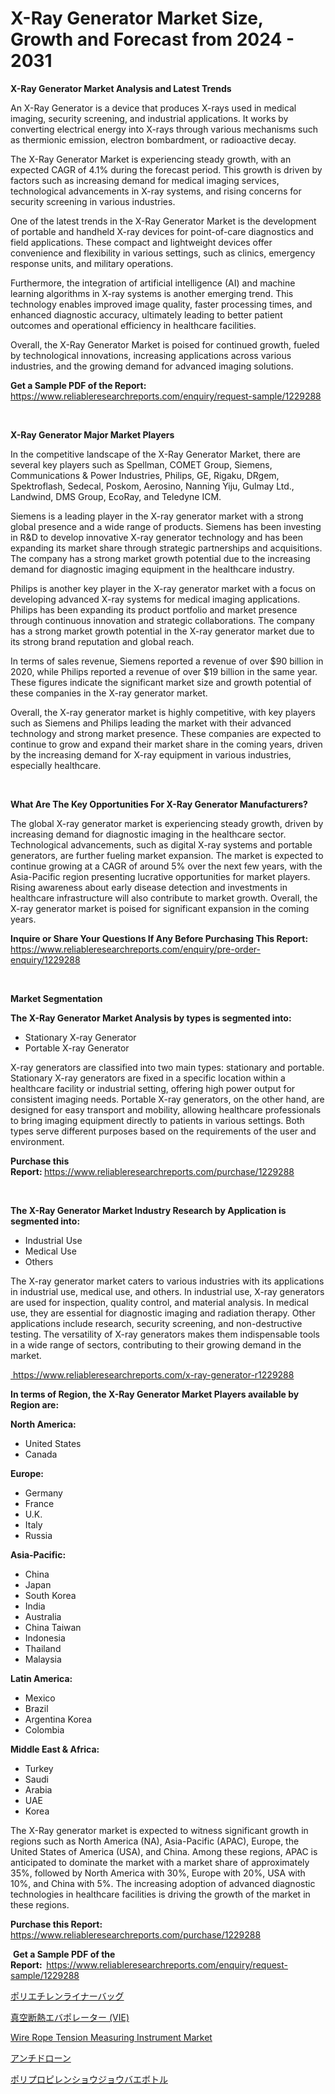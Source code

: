 <p><h1>X-Ray Generator Market Size, Growth and Forecast from 2024 - 2031</h1></p><p><strong>X-Ray Generator Market Analysis and Latest Trends</strong></p>
<p><p>An X-Ray Generator is a device that produces X-rays used in medical imaging, security screening, and industrial applications. It works by converting electrical energy into X-rays through various mechanisms such as thermionic emission, electron bombardment, or radioactive decay.</p><p>The X-Ray Generator Market is experiencing steady growth, with an expected CAGR of 4.1% during the forecast period. This growth is driven by factors such as increasing demand for medical imaging services, technological advancements in X-ray systems, and rising concerns for security screening in various industries.</p><p>One of the latest trends in the X-Ray Generator Market is the development of portable and handheld X-ray devices for point-of-care diagnostics and field applications. These compact and lightweight devices offer convenience and flexibility in various settings, such as clinics, emergency response units, and military operations.</p><p>Furthermore, the integration of artificial intelligence (AI) and machine learning algorithms in X-ray systems is another emerging trend. This technology enables improved image quality, faster processing times, and enhanced diagnostic accuracy, ultimately leading to better patient outcomes and operational efficiency in healthcare facilities.</p><p>Overall, the X-Ray Generator Market is poised for continued growth, fueled by technological innovations, increasing applications across various industries, and the growing demand for advanced imaging solutions.</p></p>
<p><strong>Get a Sample PDF of the Report:&nbsp;</strong> <a href="https://www.reliableresearchreports.com/enquiry/request-sample/1229288">https://www.reliableresearchreports.com/enquiry/request-sample/1229288</a></p>
<p>&nbsp;</p>
<p><strong>X-Ray Generator Major Market Players</strong></p>
<p><p>In the competitive landscape of the X-Ray Generator Market, there are several key players such as Spellman, COMET Group, Siemens, Communications & Power Industries, Philips, GE, Rigaku, DRgem, Spektroflash, Sedecal, Poskom, Aerosino, Nanning Yiju, Gulmay Ltd., Landwind, DMS Group, EcoRay, and Teledyne ICM.</p><p>Siemens is a leading player in the X-ray generator market with a strong global presence and a wide range of products. Siemens has been investing in R&D to develop innovative X-ray generator technology and has been expanding its market share through strategic partnerships and acquisitions. The company has a strong market growth potential due to the increasing demand for diagnostic imaging equipment in the healthcare industry.</p><p>Philips is another key player in the X-ray generator market with a focus on developing advanced X-ray systems for medical imaging applications. Philips has been expanding its product portfolio and market presence through continuous innovation and strategic collaborations. The company has a strong market growth potential in the X-ray generator market due to its strong brand reputation and global reach.</p><p>In terms of sales revenue, Siemens reported a revenue of over $90 billion in 2020, while Philips reported a revenue of over $19 billion in the same year. These figures indicate the significant market size and growth potential of these companies in the X-ray generator market.</p><p>Overall, the X-ray generator market is highly competitive, with key players such as Siemens and Philips leading the market with their advanced technology and strong market presence. These companies are expected to continue to grow and expand their market share in the coming years, driven by the increasing demand for X-ray equipment in various industries, especially healthcare.</p></p>
<p>&nbsp;</p>
<p><strong>What Are The Key Opportunities For X-Ray Generator Manufacturers?</strong></p>
<p><p>The global X-ray generator market is experiencing steady growth, driven by increasing demand for diagnostic imaging in the healthcare sector. Technological advancements, such as digital X-ray systems and portable generators, are further fueling market expansion. The market is expected to continue growing at a CAGR of around 5% over the next few years, with the Asia-Pacific region presenting lucrative opportunities for market players. Rising awareness about early disease detection and investments in healthcare infrastructure will also contribute to market growth. Overall, the X-ray generator market is poised for significant expansion in the coming years.</p></p>
<p><strong>Inquire or Share Your Questions If Any Before Purchasing This Report:</strong> <a href="https://www.reliableresearchreports.com/enquiry/pre-order-enquiry/1229288">https://www.reliableresearchreports.com/enquiry/pre-order-enquiry/1229288</a></p>
<p>&nbsp;</p>
<p><strong>Market Segmentation</strong></p>
<p><strong>The X-Ray Generator Market Analysis by types is segmented into:</strong></p>
<p><ul><li>Stationary X-ray Generator</li><li>Portable X-ray Generator</li></ul></p>
<p><p>X-ray generators are classified into two main types: stationary and portable. Stationary X-ray generators are fixed in a specific location within a healthcare facility or industrial setting, offering high power output for consistent imaging needs. Portable X-ray generators, on the other hand, are designed for easy transport and mobility, allowing healthcare professionals to bring imaging equipment directly to patients in various settings. Both types serve different purposes based on the requirements of the user and environment.</p></p>
<p><strong>Purchase this Report:&nbsp;</strong><a href="https://www.reliableresearchreports.com/purchase/1229288">https://www.reliableresearchreports.com/purchase/1229288</a></p>
<p>&nbsp;</p>
<p><strong>The X-Ray Generator Market Industry Research by Application is segmented into:</strong></p>
<p><ul><li>Industrial Use</li><li>Medical Use</li><li>Others</li></ul></p>
<p><p>The X-ray generator market caters to various industries with its applications in industrial use, medical use, and others. In industrial use, X-ray generators are used for inspection, quality control, and material analysis. In medical use, they are essential for diagnostic imaging and radiation therapy. Other applications include research, security screening, and non-destructive testing. The versatility of X-ray generators makes them indispensable tools in a wide range of sectors, contributing to their growing demand in the market.</p></p>
<p><a href="https://www.reliableresearchreports.com/x-ray-generator-r1229288">&nbsp;https://www.reliableresearchreports.com/x-ray-generator-r1229288</a></p>
<p><strong>In terms of Region, the X-Ray Generator Market Players available by Region are:</strong></p>
<p>
    <p> <strong> North America: </strong>
        <ul>
            <li>United States</li>
            <li>Canada</li>
        </ul>
        </p> 
    <p> <strong> Europe: </strong>
        <ul>
            <li>Germany</li>
            <li>France</li>
            <li>U.K.</li>
            <li>Italy</li>
            <li>Russia</li>
        </ul>
        </p> 
    <p> <strong> Asia-Pacific: </strong>
        <ul>
            <li>China</li>
            <li>Japan</li>
            <li>South Korea</li>
            <li>India</li>
            <li>Australia</li>
            <li>China Taiwan</li>
            <li>Indonesia</li>
            <li>Thailand</li>
            <li>Malaysia</li>
        </ul>
        </p> 
    <p> <strong> Latin America: </strong>
        <ul>
            <li>Mexico</li>
            <li>Brazil</li>
            <li>Argentina Korea</li>
            <li>Colombia</li>
        </ul>
        </p> 
    <p> <strong> Middle East & Africa: </strong>
        <ul>
            <li>Turkey</li>
            <li>Saudi</li>
            <li>Arabia</li>
            <li>UAE</li>
            <li>Korea</li>
        </ul>
    </p>
    </p>
<p><p>The X-Ray generator market is expected to witness significant growth in regions such as North America (NA), Asia-Pacific (APAC), Europe, the United States of America (USA), and China. Among these regions, APAC is anticipated to dominate the market with a market share of approximately 35%, followed by North America with 30%, Europe with 20%, USA with 10%, and China with 5%. The increasing adoption of advanced diagnostic technologies in healthcare facilities is driving the growth of the market in these regions.</p></p>
<p><strong>Purchase this Report: </strong><a href="https://www.reliableresearchreports.com/purchase/1229288">https://www.reliableresearchreports.com/purchase/1229288</a></p>
<p>&nbsp;<strong>Get a Sample PDF of the Report:&nbsp;&nbsp;</strong><a href="https://www.reliableresearchreports.com/enquiry/request-sample/1229288">https://www.reliableresearchreports.com/enquiry/request-sample/1229288</a></p>
<p><strong></strong></p>
<p><p><a href="https://medium.com/@bobbieratke2023/%E3%83%9D%E3%83%AA%E3%82%A8%E3%83%81%E3%83%AC%E3%83%B3%E3%83%A9%E3%82%A4%E3%83%8A%E3%83%BC%E3%83%90%E3%83%83%E3%82%B0%E5%B8%82%E5%A0%B4%E3%81%AE%E8%A6%8F%E6%A8%A1%E3%81%AF-%E3%82%B0%E3%83%AD%E3%83%BC%E3%83%90%E3%83%AB%E7%94%A3%E6%A5%AD%E3%81%A7%E6%9C%80%E9%81%A9%E3%81%AA%E3%83%9E%E3%83%BC%E3%82%B1%E3%83%86%E3%82%A3%E3%83%B3%E3%82%B0%E3%83%81%E3%83%A3%E3%83%8D%E3%83%AB%E3%82%92%E7%A4%BA%E3%81%97%E3%81%BE%E3%81%99-1dbf3b32b951">ポリエチレンライナーバッグ</a></p><p><a href="https://github.com/EmoryYundt1935/Market-Research-Report-List-2/blob/main/6157985109408.md">真空断熱エバポレーター (VIE)</a></p><p><a href="https://issuu.com/reportprime-2/docs/wire-rope-tension-measuring-instrument-market-size">Wire Rope Tension Measuring Instrument Market</a></p><p><a href="https://github.com/mcbeesbxa270/Market-Research-Report-List-2/blob/main/6056917109407.md">アンチドローン</a></p><p><a href="https://medium.com/@lilliandach1969/%E3%83%9D%E3%83%AA%E3%83%97%E3%83%AD%E3%83%94%E3%83%AC%E3%83%B3%E3%83%89%E3%83%AD%E3%82%BD%E3%83%95%E3%82%A3%E3%83%A9%E3%83%9C%E3%83%88%E3%83%AB%E3%81%AE%E5%B8%82%E5%A0%B4%E6%B4%9E%E5%AF%9F-%E5%B8%82%E5%A0%B4%E5%8B%95%E5%90%91-%E6%88%90%E9%95%B7-2024%E5%B9%B4%E3%81%8B%E3%82%892031%E5%B9%B4%E3%81%BE%E3%81%A7%E3%81%AE%E4%BA%88%E6%B8%AC-050e689e7f61">ポリプロピレンショウジョウバエボトル</a></p></p>